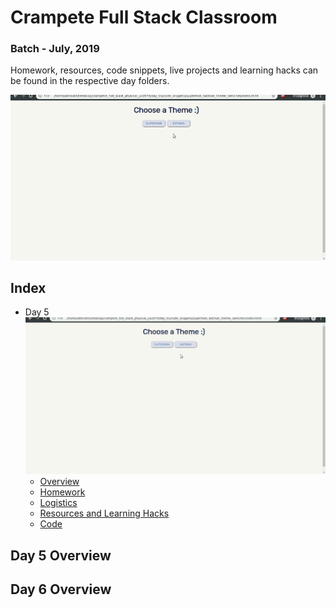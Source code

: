 # Crampete Full Stack Classroom

### Batch - July, 2019

Homework, resources, code snippets, live projects and learning hacks can be found in the respective day folders.

![](media/day_05.gif)

## Index

- Day 5  
  ![](media/day_05_resized.gif)
  - [Overview](#day-5-overview)
  - [Homework]()
  - [Logistics]()
  - [Resources and Learning Hacks]()
  - [Code]()

## Day 5 Overview

## Day 6 Overview
